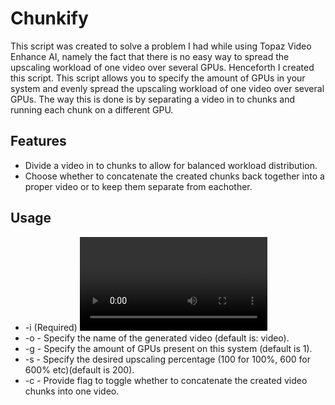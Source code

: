 # Chunkify

This script was created to solve a problem I had while using Topaz Video Enhance AI, namely the fact that there is
no easy way to spread the upscaling workload of one video over several GPUs. Henceforth I created this script.
This script allows you to specify the amount of GPUs in your system and evenly spread the upscaling workload of one
video over several GPUs. The way this is done is by separating a video in to chunks and running each chunk on a
different GPU.

## Features
- Divide a video in to chunks to allow for balanced workload distribution.
- Choose whether to concatenate the created chunks back together into a proper video or to keep them separate from
eachother.

## Usage
- -i (Required) <Video input path> - Specify the video to upscale.
- -o <Output name> - Specify the name of the generated video (default is: video).
- -g <GPU count> - Specify the amount of GPUs present on this system (default is 1).
- -s <Scale> - Specify the desired upscaling percentage (100 for 100%, 600 for 600% etc)(default is 200).
- -c - Provide flag to toggle whether to concatenate the created video chunks into one video.